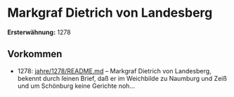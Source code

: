 # Markgraf Dietrich von Landesberg

**Ersterwähnung:** 1278

## Vorkommen
- 1278: [jahre/1278/README.md](../jahre/1278/README.md) – Markgraf Dietrich von Landesberg, bekennt durch ſeinen
Brief, daß er im Weichbilde zu Naumburg und Zeiß und
um Schönburg keine Gerichte noh...
